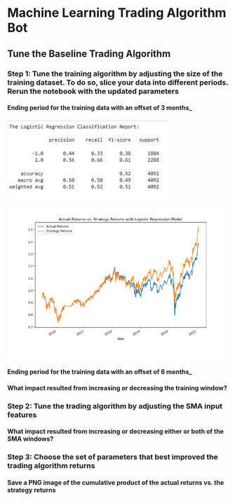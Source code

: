 # Machine Learning Trading Algorithm Bot
## Tune the Baseline Trading Algorithm
### Step 1: Tune the training algorithm by adjusting the size of the training dataset. To do so, slice your data into different periods. Rerun the notebook with the updated parameters
#### Ending period for the training data with an offset of 3 months_

![alt=""](Images/eval_step3_backtest.JPG)

![alt=""](Images/plotResult_actRet_vs_stratRet.png)

#### Ending period for the training data with an offset of 6 months_

#### What impact resulted from increasing or decreasing the training window?

### Step 2: Tune the trading algorithm by adjusting the SMA input features
#### What impact resulted from increasing or decreasing either or both of the SMA windows?

### Step 3: Choose the set of parameters that best improved the trading algorithm returns
#### Save a PNG image of the cumulative product of the actual returns vs. the strategy returns

